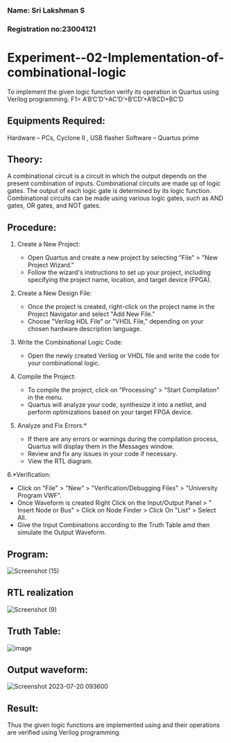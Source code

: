 ### Name: Sri Lakshman S
### Registration no:23004121
# Experiment--02-Implementation-of-combinational-logic
To implement the given logic function verify its operation in Quartus using Verilog programming.
 F1= A’B’C’D’+AC’D’+B’CD’+A’BCD+BC’D 
## Equipments Required:
 Hardware – PCs, Cyclone II , USB flasher
 Software – Quartus prime
## Theory:
 A combinational circuit is a circuit in which the output depends on the present combination of inputs. Combinational circuits are made up of logic gates. The output of each logic gate is determined by its logic function. Combinational circuits can be made using various logic gates, such as AND gates, OR gates, and NOT gates.

## Procedure:
1. Create a New Project:
   - Open Quartus and create a new project by selecting "File" > "New Project Wizard."
   - Follow the wizard's instructions to set up your project, including specifying the project name, location, and target device (FPGA).

2. Create a New Design File:
   - Once the project is created, right-click on the project name in the Project Navigator and select "Add New File."
   - Choose "Verilog HDL File" or "VHDL File," depending on your chosen hardware description language.

3. Write the Combinational Logic Code:
   - Open the newly created Verilog or VHDL file and write the code for your combinational logic.
     
4. Compile the Project:
   - To compile the project, click on "Processing" > "Start Compilation" in the menu.
   - Quartus will analyze your code, synthesize it into a netlist, and perform optimizations based on your target FPGA device.

5. Analyze and Fix Errors:*
   - If there are any errors or warnings during the compilation process, Quartus will display them in the Messages window.
   - Review and fix any issues in your code if necessary.
   - View the RTL diagram.

6.*Verification:
   - Click on "File" > "New" > "Verification/Debugging Files" > "University Program VWF".
   - Once Waveform is created Right Click on the Input/Output Panel > " Insert Node or Bus" > Click on Node Finder > Click On "List" > Select All.
   - Give the Input Combinations according to the Truth Table amd then simulate the Output Waveform.
## Program:
![Screenshot (15)](https://github.com/23006860/Experiment--02-Implementation-of-combinational-logic-/assets/139841752/5559e363-c858-4bdc-948b-8ac2cf11ecaa)

## RTL realization
![Screenshot (9)](https://github.com/23006860/Experiment--02-Implementation-of-combinational-logic-/assets/139841752/ddc362d3-7840-4c4b-8af2-6e06b3c5196f)
## Truth Table:
![image](https://github.com/23006860/Experiment--02-Implementation-of-combinational-logic-/assets/139841752/aa5296ba-a8c1-4626-bc90-4bf85dfad195)


## Output waveform:
![Screenshot 2023-07-20 093600](https://github.com/23006860/Experiment--02-Implementation-of-combinational-logic-/assets/139841752/a9163aec-8fbf-40a5-9ef8-85a02454dfab)

## Result:
Thus the given logic functions are implemented using  and their operations are verified using Verilog programming.
